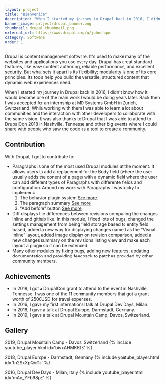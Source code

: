 ```yaml
---
layout: project
title: "Bienvenida"
description: "When I started my journey in Drupal back in 2016, I didn't know how it would become one of the main work I would be doing years later. Back then I was accepted for an internship at MD Systems GmbH in Zurich, Switzerland. While working with them I was able to learn a lot about communities and the interaction with other developers to collaborate with the same vision. It was also thanks to Drupal that I was able to attend to DrupalCon 2018 in Nashville, Tennesse and other big events where I could share with people who saw the code as a tool to create a community."
banner_image: project/drupal_banner.png
thumbnail: drupal_thumbnail.png
external_url: https://www.drupal.org/u/johnchque
category: Software
order: 1
---
```


Drupal is content management software. It's used to make many of the websites and applications you use every day. Drupal has great standard features, like easy content authoring, reliable performance, and excellent security. But what sets it apart is its flexibility; modularity is one of its core principles. Its tools help you build the versatile, structured content that dynamic web experiences need.

When I started my journey in Drupal back in 2016, I didn't know how it would become one of the main work I would be doing years later. Back then I was accepted for an internship at MD Systems GmbH in Zurich, Switzerland. While working with them I was able to learn a lot about communities and the interaction with other developers to collaborate with the same vision. It was also thanks to Drupal that I was able to attend to DrupalCon 2018 in Nashville, Tennesse and other big events where I could share with people who saw the code as a tool to create a community.

## Contribution
With Drupal, I got to contribute to:
- Paragraphs is one of the most used Drupal modules at the moment. It allows users to add a replacement for the Body field (where the user usually adds the conent of a page) with a dynamic field where the user can add different types of Paragraphs with differente fields and configuration.
Around my work with Paragraphs I was lucky to implement:
    1. The behavior plugin system [See more](https://www.drupal.org/project/paragraphs/issues/2828506).
    2. The paragraph summary [See more](https://www.drupal.org/project/paragraphs/issues/3012053)
    3. "Add before" button [See more](https://www.drupal.org/project/paragraphs/issues/2946514)
- Diff displays the differences between revisions comparing the changes inline and github like. In this module, I fixed lots of bugs, changed the settings management from being field storage based to entity field based, added a new way for displaying changes named as the “Visual Inline” layout, added image display on revision comparison, added a new changes summary on the revisions listing view and make each layout a plugin so it can be extended.
- Many other modules by fixing bugs, adding new features, updating documentation and providing feedback to patches provided by other community members.

## Achievements
- In 2018, I got a DrupalCon grant to attend to the event in Nashville, Tennesse. I was one of the 11 community members that got a grant worth of 2500USD for travel expenses.
- In 2016, I gave my first international talk at Drupal Dev Days, Milan.
- In 2018, I gave a talk at Drupal Europe, Darmstadt, Germany.
- In 2019, I gave a talk at Drupal Mountain Camp, Davos, Switzerland.

## Gallery

2019, Drupal Mountain Camp - Davos, Switzerland
{% include youtube_player.html id='bivxAHMKKf8' %}


2018, Drupal Europe - Darmstadt, Germany
{% include youtube_player.html id='tn2SxXpQvGc' %}


2016, Drupal Dev Days - Milan, Italy
{% include youtube_player.html id='mAn_YFb98pE' %}
